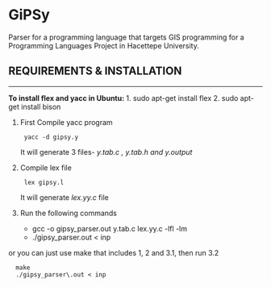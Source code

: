 # GiPSy
Parser for a programming language that targets GIS programming for a Programming Languages Project in Hacettepe University.

## REQUIREMENTS & INSTALLATION
___________________________________
**To install flex and yacc in Ubuntu:**
	1. sudo apt-get install flex
	2. sudo apt-get install bison
  
1. First Compile yacc program

		yacc -d gipsy.y

	It will generate 3 files- _y.tab.c , y.tab.h and y.output_
    
2. Compile lex file

		lex gipsy.l

   It will generate _lex.yy.c_ file
   
3. Run the following commands

	- gcc -o gipsy_parser.out y.tab.c lex.yy.c -lfl -lm
	- ./gipsy_parser\.out < inp
  
  or you can just use make that includes 1, 2 and 3.1, then run 3.2
  
      make
      ./gipsy_parser\.out < inp
